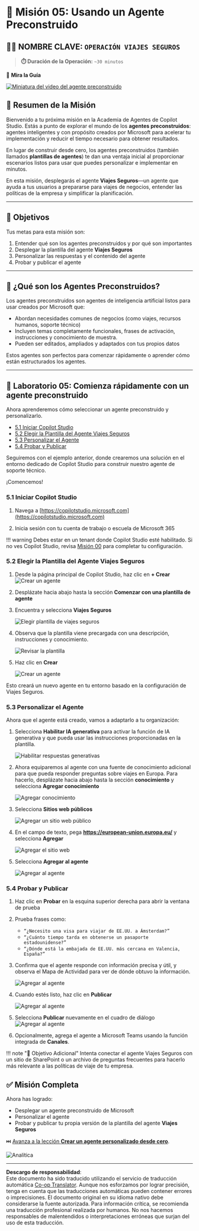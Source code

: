 <!--
CO_OP_TRANSLATOR_METADATA:
{
  "original_hash": "8e2c64a7f9303e58329ec8bb468c80b4",
  "translation_date": "2025-10-17T18:53:24+00:00",
  "source_file": "docs/recruit/05-using-prebuilt-agents/README.md",
  "language_code": "es"
}
-->
# 🧰 Misión 05: Usando un Agente Preconstruido  

## 🕵️‍♂️ NOMBRE CLAVE: `OPERACIÓN VIAJES SEGUROS`

> **⏱️ Duración de la Operación:** `~30 minutos`

🎥 **Mira la Guía**

[![Miniatura del video del agente preconstruido](../../../../../translated_images/video-thumbnail.234ee62d2e4e837a7401776b5f092e5d5819f46a2e2859a92654b38f1381789f.es.jpg)](https://www.youtube.com/watch?v=NmXsx8WjWuM "Mira la guía en YouTube")

## 🎯 Resumen de la Misión

Bienvenido a tu próxima misión en la Academia de Agentes de Copilot Studio. Estás a punto de explorar el mundo de los **agentes preconstruidos**: agentes inteligentes y con propósito creados por Microsoft para acelerar tu implementación y reducir el tiempo necesario para obtener resultados.

En lugar de construir desde cero, los agentes preconstruidos (también llamados **plantillas de agentes**) te dan una ventaja inicial al proporcionar escenarios listos para usar que puedes personalizar e implementar en minutos.

En esta misión, desplegarás el agente **Viajes Seguros**—un agente que ayuda a tus usuarios a prepararse para viajes de negocios, entender las políticas de la empresa y simplificar la planificación.

---

## 🧭 Objetivos

Tus metas para esta misión son:

1. Entender qué son los agentes preconstruidos y por qué son importantes  
1. Desplegar la plantilla del agente **Viajes Seguros**  
1. Personalizar las respuestas y el contenido del agente  
1. Probar y publicar el agente  

---

## 🧠 ¿Qué son los Agentes Preconstruidos?

Los agentes preconstruidos son agentes de inteligencia artificial listos para usar creados por Microsoft que:

- Abordan necesidades comunes de negocios (como viajes, recursos humanos, soporte técnico)
- Incluyen temas completamente funcionales, frases de activación, instrucciones y conocimiento de muestra.
- Pueden ser editados, ampliados y adaptados con tus propios datos

Estos agentes son perfectos para comenzar rápidamente o aprender cómo están estructurados los agentes.

---

## 🧪 Laboratorio 05: Comienza rápidamente con un agente preconstruido

Ahora aprenderemos cómo seleccionar un agente preconstruido y personalizarlo.

- [5.1 Iniciar Copilot Studio](../../../../../docs/recruit/05-using-prebuilt-agents)
- [5.2 Elegir la Plantilla del Agente Viajes Seguros](../../../../../docs/recruit/05-using-prebuilt-agents)
- [5.3 Personalizar el Agente](../../../../../docs/recruit/05-using-prebuilt-agents)
- [5.4 Probar y Publicar](../../../../../docs/recruit/05-using-prebuilt-agents)

Seguiremos con el ejemplo anterior, donde crearemos una solución en el entorno dedicado de Copilot Studio para construir nuestro agente de soporte técnico.

¡Comencemos!

### 5.1 Iniciar Copilot Studio

1. Navega a [https://copilotstudio.microsoft.com](https://copilotstudio.microsoft.com)

1. Inicia sesión con tu cuenta de trabajo o escuela de Microsoft 365

!!! warning
    Debes estar en un tenant donde Copilot Studio esté habilitado. Si no ves Copilot Studio, revisa [Misión 00](../00-course-setup/README.md) para completar tu configuración.

### 5.2 Elegir la Plantilla del Agente Viajes Seguros

1. Desde la página principal de Copilot Studio, haz clic en **+ Crear**
    ![Crear un agente](../../../../../translated_images/create.ef22dd3e758823e9f17d69ef07c7db6fef8cbc00dd944ac65842bd3bd9f16efd.es.png)

1. Desplázate hacia abajo hasta la sección **Comenzar con una plantilla de agente**

1. Encuentra y selecciona **Viajes Seguros**

    ![Elegir plantilla de viajes seguros](../../../../../translated_images/choose_template.01c90e72076da7f14a9c93120dec6932b57a109a506823dd3b195d8f610afb07.es.png)

1. Observa que la plantilla viene precargada con una descripción, instrucciones y conocimiento.

    ![Revisar la plantilla](../../../../../translated_images/template-setup.0b2f5a8dd8c3e7e305d24461df3065a4ec435d3300df75287891830a9b91b974.es.png)

1. Haz clic en **Crear**

    ![Crear un agente](../../../../../translated_images/create-agent-setup.3383d353508b5e33593bd2961c1fbea29568a49868356844ab4cffdad584a655.es.png)

Esto creará un nuevo agente en tu entorno basado en la configuración de Viajes Seguros.

### 5.3 Personalizar el Agente

Ahora que el agente está creado, vamos a adaptarlo a tu organización:

1. Selecciona **Habilitar IA generativa** para activar la función de IA generativa y que pueda usar las instrucciones proporcionadas en la plantilla.

    ![Habilitar respuestas generativas](../../../../../translated_images/gen-answers.7e91d692123771a60b0b944956472a1323857f61ffa2c32231f12eeb9bec341c.es.png)

1. Ahora equiparemos al agente con una fuente de conocimiento adicional para que pueda responder preguntas sobre viajes en Europa. Para hacerlo, desplázate hacia abajo hasta la sección **conocimiento** y selecciona **Agregar conocimiento**

    ![Agregar conocimiento](../../../../../translated_images/knowledge.d85f70ad6cffe8700b2f33f76633c1c37ce45a960a33e42b3b48eca2759449b5.es.png)

1. Selecciona **Sitios web públicos**

    ![Agregar un sitio web público](../../../../../translated_images/public-website.cb547b2284c409058bbe7e0a46e503f2368911b0781eec530b9ae63cd174e0b9.es.png)

1. En el campo de texto, pega **<https://european-union.europa.eu/>** y selecciona **Agregar**

    ![Agregar el sitio web](../../../../../translated_images/paste-add.bb80b0f0f9bcd47dfbf00ebcb0a5386fa892be795c2eee74a8348c0d2a6ab5ae.es.png)

1. Selecciona **Agregar al agente**

    ![Agregar al agente](../../../../../translated_images/add-to-agent.f139c87c5a79ddaa1eef244a93f76c6451c1374dbbf189c23ce24c49a65d6073.es.png)

### 5.4 Probar y Publicar

1. Haz clic en **Probar** en la esquina superior derecha para abrir la ventana de prueba  

1. Prueba frases como:

    - `“¿Necesito una visa para viajar de EE.UU. a Ámsterdam?”`
    - `“¿Cuánto tiempo tarda en obtenerse un pasaporte estadounidense?”`
    - `“¿Dónde está la embajada de EE.UU. más cercana en Valencia, España?”`

1. Confirma que el agente responde con información precisa y útil, y observa el Mapa de Actividad para ver de dónde obtuvo la información.

    ![Agregar al agente](../../../../../translated_images/response-passport.e91b05c561f49cf5edbbdc6d7a61fffdcc4ad3d413bd17b09cca3f521a578be8.es.png)

1. Cuando estés listo, haz clic en **Publicar**

    ![Agregar al agente](../../../../../translated_images/publish-1.0685cfdf10e365ee58a8d0160c5bab81aef8fa5fbd2eb65535d568f611532637.es.png)

1. Selecciona **Publicar** nuevamente en el cuadro de diálogo
    ![Agregar al agente](../../../../../translated_images/publish-2.9c3964d72347088eeaaf8c137921d5b67c9962bce0ad067f89e8999f75299aa2.es.png)

1. Opcionalmente, agrega el agente a Microsoft Teams usando la función integrada de **Canales**.

!!! note "🧳 Objetivo Adicional"
    Intenta conectar el agente Viajes Seguros con un sitio de SharePoint o un archivo de preguntas frecuentes para hacerlo más relevante a las políticas de viaje de tu empresa.

## ✅ Misión Completa

Ahora has logrado:

- Desplegar un agente preconstruido de Microsoft  
- Personalizar el agente  
- Probar y publicar tu propia versión de la plantilla del agente **Viajes Seguros**

⏭️ [Avanza a la lección **Crear un agente personalizado desde cero**](../06-create-agent-from-conversation/README.md).

<!-- markdownlint-disable-next-line MD033 -->
<img src="https://m365-visitor-stats.azurewebsites.net/agent-academy/recruit/05-using-prebuilt-agents" alt="Analítica" />

---

**Descargo de responsabilidad**:  
Este documento ha sido traducido utilizando el servicio de traducción automática [Co-op Translator](https://github.com/Azure/co-op-translator). Aunque nos esforzamos por lograr precisión, tenga en cuenta que las traducciones automáticas pueden contener errores o imprecisiones. El documento original en su idioma nativo debe considerarse la fuente autorizada. Para información crítica, se recomienda una traducción profesional realizada por humanos. No nos hacemos responsables de malentendidos o interpretaciones erróneas que surjan del uso de esta traducción.